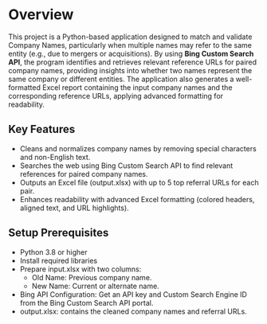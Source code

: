 # **Overview**

This project is a Python-based application designed to match and validate Company Names, particularly when multiple names may refer to the same entity (e.g., due to mergers or acquisitions). By using **Bing Custom Search API**, the program identifies and retrieves relevant reference URLs for paired company names, providing insights into whether two names represent the same company or different entities. The application also generates a well-formatted Excel report containing the input company names and the corresponding reference URLs, applying advanced formatting for readability.

## **Key Features**

- Cleans and normalizes company names by removing special characters and non-English text.
- Searches the web using Bing Custom Search API to find relevant references for paired company names.
- Outputs an Excel file (output.xlsx) with up to 5 top referral URLs for each pair.
- Enhances readability with advanced Excel formatting (colored headers, aligned text, and URL highlights).

## **Setup Prerequisites**

* Python 3.8 or higher
* Install required libraries
* Prepare input.xlsx with two columns:
  - Old Name: Previous company name.
  - New Name: Current or alternate name.
* Bing API Configuration: Get an API key and Custom Search Engine ID from the Bing Custom Search API portal.
* output.xlsx: contains the cleaned company names and referral URLs.
